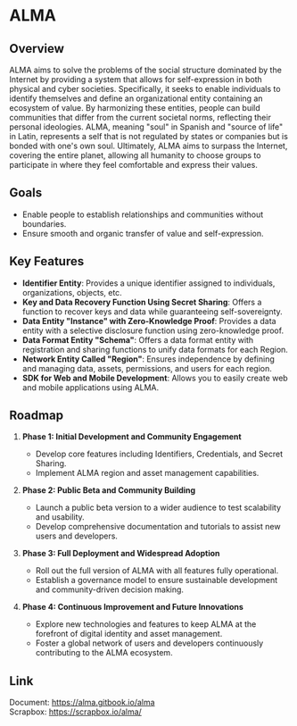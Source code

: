 # ALMA

## Overview
ALMA aims to solve the problems of the social structure dominated by the Internet by providing a system that allows for self-expression in both physical and cyber societies. Specifically, it seeks to enable individuals to identify themselves and define an organizational entity containing an ecosystem of value. By harmonizing these entities, people can build communities that differ from the current societal norms, reflecting their personal ideologies.
ALMA, meaning "soul" in Spanish and "source of life" in Latin, represents a self that is not regulated by states or companies but is bonded with one's own soul. Ultimately, ALMA aims to surpass the Internet, covering the entire planet, allowing all humanity to choose groups to participate in where they feel comfortable and express their values.

## Goals
- Enable people to establish relationships and communities without boundaries.
- Ensure smooth and organic transfer of value and self-expression.

## Key Features
- **Identifier Entity**: Provides a unique identifier assigned to individuals, organizations, objects, etc.
- **Key and Data Recovery Function Using Secret Sharing**: Offers a function to recover keys and data while guaranteeing self-sovereignty.
- **Data Entity "Instance" with Zero-Knowledge Proof**: Provides a data entity with a selective disclosure function using zero-knowledge proof.
- **Data Format Entity "Schema"**: Offers a data format entity with registration and sharing functions to unify data formats for each Region.
- **Network Entity Called "Region"**: Ensures independence by defining and managing data, assets, permissions, and users for each region.
- **SDK for Web and Mobile Development**: Allows you to easily create web and mobile applications using ALMA.

## Roadmap
1. **Phase 1: Initial Development and Community Engagement**
   - Develop core features including Identifiers, Credentials, and Secret Sharing.
   - Implement ALMA region and asset management capabilities.

2. **Phase 2: Public Beta and Community Building**
   - Launch a public beta version to a wider audience to test scalability and usability.
   - Develop comprehensive documentation and tutorials to assist new users and developers.

3. **Phase 3: Full Deployment and Widespread Adoption**
   - Roll out the full version of ALMA with all features fully operational.
   - Establish a governance model to ensure sustainable development and community-driven decision making.

4. **Phase 4: Continuous Improvement and Future Innovations**
   - Explore new technologies and features to keep ALMA at the forefront of digital identity and asset management.
   - Foster a global network of users and developers continuously contributing to the ALMA ecosystem.
  
## Link
Document: https://alma.gitbook.io/alma  
Scrapbox: https://scrapbox.io/alma/
